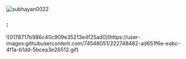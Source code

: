 <p align="left"> <img src="https://komarev.com/ghpvc/?username=subhayan0022&label=Profile%20views&color=0e75b6&style=flat" alt="subhayan0022" /> </p>

<h3 align="left">:</h3>![0178717b986c40c909e35213e4f25ad0](https://user-images.githubusercontent.com/74548051/222748482-ad651f6e-eabc-4f1a-b1dd-5bcea3e26512.gif)

<p align="left">
</p>

